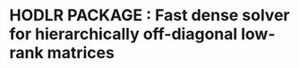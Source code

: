 HODLR PACKAGE : Fast dense solver for hierarchically off-diagonal low-rank matrices  
=====================================